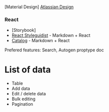 


###

[Material Design]
[Atlassian Design](https://atlassian.design/)


### React


- [Storybook]
- [React Styleguidist](https://github.com/styleguidist/react-styleguidist) - Markdown + React
- [Catalog](https://github.com/interactivethings/catalog/) - Markdown + React


Prefered features:
Search, Autogen proptype doc

# List of data

- Table
- Add data
- Edit / delete data
- Bulk editing
- Pagination

